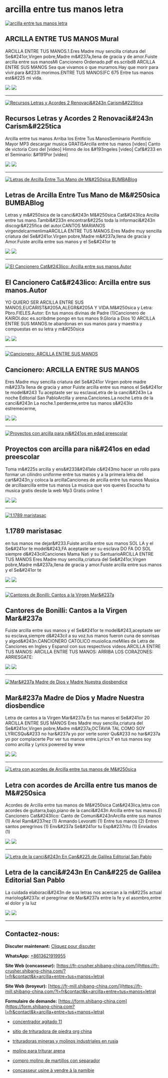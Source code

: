 # arcilla entre tus manos letra

<a href="https://swt.shibang-china.com/?l=fr&img&k=arcilla+entre+tus+manos+letra" target="_blank">![arcilla entre tus manos letra](http://static.shibang-china.com/all-800x300/612.jpg)</a>

## ARCILLA ENTRE TUS MANOS Mural
ARCILLA ENTRE TUS MANOS.1.Eres Madre muy sencilla criatura del Se&#241or,Virgen pobre,Madre m&#237a,llena de gracia y de amor.Fuiste arcilla entre sus manosMi Cancionero Ordenado.pdf es.scribd8 ARCILLA ENTRE SUS MANOS Sea que vivamos o que muramos.Hay que morir para vivir.para &#233l morimos.ENTRE TUS MANOS(FC 675 Entre tus manos est&#225 mi vida.


<a href="https://whatsapp.shibangsoft.com/WhatsApp.php" target="_blank" title="WhatsApp">![](http://static.shibang-china.com/icon/whatsapp.png)</a> <a href="https://swt.shibang-china.com/?l=fr&icon&k=arcilla+entre+tus+manos+letra" target="_blank">![](http://static.shibang-china.com/icon/chat-fr.png)</a>

---

<a href="https://swt.shibang-china.com/?l=fr&img&k=arcilla+entre+tus+manos+letra" target="_blank">![Recursos Letras y Acordes 2 Renovaci&#243n Carism&#225tica](http://static.shibang-china.com/all-800x300/18.jpg)</a>

## Recursos Letras y Acordes 2 Renovaci&#243n Carism&#225tica
Arcilla entre tus manos Arriba los Entre Tus ManosSeminario Pontificio Mayor MP3 descargar musica GRATISArcilla entre tus manos [video] Canto de victoria Coro del [video] Himno de los &#193ngeles [video] Caf&#233 en el Seminario: &#191Por [video]


<a href="https://whatsapp.shibangsoft.com/WhatsApp.php" target="_blank" title="WhatsApp">![](http://static.shibang-china.com/icon/whatsapp.png)</a> <a href="https://swt.shibang-china.com/?l=fr&icon&k=arcilla+entre+tus+manos+letra" target="_blank">![](http://static.shibang-china.com/icon/chat-fr.png)</a>

---

<a href="https://swt.shibang-china.com/?l=fr&img&k=arcilla+entre+tus+manos+letra" target="_blank">![Letras de Arcilla Entre Tus Mano de M&#250sica BUMBABlog](http://static.shibang-china.com/all-800x300/768.jpg)</a>

## Letras de Arcilla Entre Tus Mano de M&#250sica BUMBABlog
Letras y m&#250sica de la canci&#243n M&#250sica Cat&#243lica Arcilla entre tus mano.Tambi&#233n encontrar&#225s toda la informaci&#243n discogr&#225fica del autor.CANTOS MARIANOS virgendelcarmenlimaARCILLA ENTRE TUS MANOS.Eres Madre muy sencilla criatura del Se&#241or.Virgen pobre,Madre m&#237a,llena de gracia y Amor.Fuiste arcilla entre sus manos y el Se&#241or te


<a href="https://whatsapp.shibangsoft.com/WhatsApp.php" target="_blank" title="WhatsApp">![](http://static.shibang-china.com/icon/whatsapp.png)</a> <a href="https://swt.shibang-china.com/?l=fr&icon&k=arcilla+entre+tus+manos+letra" target="_blank">![](http://static.shibang-china.com/icon/chat-fr.png)</a>

---

<a href="https://swt.shibang-china.com/?l=fr&img&k=arcilla+entre+tus+manos+letra" target="_blank">![El Cancionero Cat&#243lico: Arcilla entre sus manos.Autor](http://static.shibang-china.com/all-800x300/539.jpg)</a>

## El Cancionero Cat&#243lico: Arcilla entre sus manos.Autor
YO QUIERO SER ARCILLA ENTRE SUS MANOS,EUCARIST&#205A,ALEGR&#205A Y VIDA.M&#250sica y Letra: Pbro.FIELES.Autor: En tus manos divinas de Padre (1)Cancionero de KAIROI.doc es.scribdme pongo en tus manos 9.Gloria a Dios 10 ARCILLA ENTRE SUS MANOS.te abandonas en sus manos para y maestra.y compuestas en su letra y m&#250sica


<a href="https://whatsapp.shibangsoft.com/WhatsApp.php" target="_blank" title="WhatsApp">![](http://static.shibang-china.com/icon/whatsapp.png)</a> <a href="https://swt.shibang-china.com/?l=fr&icon&k=arcilla+entre+tus+manos+letra" target="_blank">![](http://static.shibang-china.com/icon/chat-fr.png)</a>

---

<a href="https://swt.shibang-china.com/?l=fr&img&k=arcilla+entre+tus+manos+letra" target="_blank">![Cancionero: ARCILLA ENTRE SUS MANOS](http://static.shibang-china.com/all-800x300/428.jpg)</a>

## Cancionero: ARCILLA ENTRE SUS MANOS
Eres Madre muy sencilla criatura del Se&#241or Virgen pobre madre m&#237a llena de gracia y amor Fuiste arcilla entre sus manos el Se&#241or te model&#243 Tu aceptaste ser su esclavaLetra de la canci&#243n La noche Editorial San PabloArcilla y arena.Canciones.La noche Letra de la canci&#243n La noche.1.perderme,entre tus manos s&#243lo estremecerme,


<a href="https://whatsapp.shibangsoft.com/WhatsApp.php" target="_blank" title="WhatsApp">![](http://static.shibang-china.com/icon/whatsapp.png)</a> <a href="https://swt.shibang-china.com/?l=fr&icon&k=arcilla+entre+tus+manos+letra" target="_blank">![](http://static.shibang-china.com/icon/chat-fr.png)</a>

---

<a href="https://swt.shibang-china.com/?l=fr&img&k=arcilla+entre+tus+manos+letra" target="_blank">![Proyectos con arcilla para ni&#241os en edad preescolar](http://static.shibang-china.com/all-800x300/898.jpg)</a>

## Proyectos con arcilla para ni&#241os en edad preescolar
Toma m&#225s arcilla y ens&#233&#241ale c&#243mo hacer un rollo para formar un cilindro uniforme entre tus manos y a la primera letra del cart&#243n,y coloca la arcillaCanciones de arcilla entre tus manos Musica de arcillaarcilla entre tus manos La musica que vos queres Escucha tu musica gratis desde la web Mp3 Gratis online 1


<a href="https://whatsapp.shibangsoft.com/WhatsApp.php" target="_blank" title="WhatsApp">![](http://static.shibang-china.com/icon/whatsapp.png)</a> <a href="https://swt.shibang-china.com/?l=fr&icon&k=arcilla+entre+tus+manos+letra" target="_blank">![](http://static.shibang-china.com/icon/chat-fr.png)</a>

---

<a href="https://swt.shibang-china.com/?l=fr&img&k=arcilla+entre+tus+manos+letra" target="_blank">![1.1789 maristasac](http://static.shibang-china.com/all-800x300/578.jpg)</a>

## 1.1789 maristasac
en tus manos me dejar&#233.Fuiste arcilla entre sus manos SOL LA y el Se&#241or te model&#243,FA aceptaste ser su esclava DO FA DO SOL siempre d&#243cilCanciones Mama Nati y su SantuarioARCILLA ENTRE TUS MANOS Eres Madre muy sencilla,criatura del Se&#241or,Virgen pobre,Madre m&#237a,llena de gracia y amor.Fuiste arcilla entre sus manos y el Se&#241or te


<a href="https://whatsapp.shibangsoft.com/WhatsApp.php" target="_blank" title="WhatsApp">![](http://static.shibang-china.com/icon/whatsapp.png)</a> <a href="https://swt.shibang-china.com/?l=fr&icon&k=arcilla+entre+tus+manos+letra" target="_blank">![](http://static.shibang-china.com/icon/chat-fr.png)</a>

---

<a href="https://swt.shibang-china.com/?l=fr&img&k=arcilla+entre+tus+manos+letra" target="_blank">![Cantores de Bonilli: Cantos a la Virgen Mar&#237a](http://static.shibang-china.com/all-800x300/1029.jpg)</a>

## Cantores de Bonilli: Cantos a la Virgen Mar&#237a
Fuiste arcilla entre sus manos y el Se&#241or te model&#243,aceptaste ser su esclava,siempre d&#243cil a su voz.tus manos fueron cuna de sonrisas y algod&#243n.CANCIONERO CATOLICO musiolica.meMiles de Letra de Canciones en Ingles y Espanol con sus respectivos videos.ARCILLA ENTRE TUS MANOS: ARCILLA ENTRE TUS MANOS: ARRIBA LOS CORAZONES: ARRIESGATE:


<a href="https://whatsapp.shibangsoft.com/WhatsApp.php" target="_blank" title="WhatsApp">![](http://static.shibang-china.com/icon/whatsapp.png)</a> <a href="https://swt.shibang-china.com/?l=fr&icon&k=arcilla+entre+tus+manos+letra" target="_blank">![](http://static.shibang-china.com/icon/chat-fr.png)</a>

---

<a href="https://swt.shibang-china.com/?l=fr&img&k=arcilla+entre+tus+manos+letra" target="_blank">![Mar&#237a Madre de Dios y Madre Nuestra diosbendice](http://static.shibang-china.com/all-800x300/991.jpg)</a>

## Mar&#237a Madre de Dios y Madre Nuestra diosbendice
Letra de cantos a la Virgen Mar&#237a En tus manos el Se&#241or 20 ARCILLA ENTRE SUS MANOS Eres Madre muy sencilla,criatura del Se&#241or,Virgen pobre,Madre m&#237a,OCTAVIA TAL COMO SOY LYRICSQu&#233 no har&#237a yo por verte soreir Qu&#233 no har&#237a yo por complacerte Por ver tus manos entre.Lyrics.Y en tus manos soy como arcilla y Lyrics powered by www


<a href="https://whatsapp.shibangsoft.com/WhatsApp.php" target="_blank" title="WhatsApp">![](http://static.shibang-china.com/icon/whatsapp.png)</a> <a href="https://swt.shibang-china.com/?l=fr&icon&k=arcilla+entre+tus+manos+letra" target="_blank">![](http://static.shibang-china.com/icon/chat-fr.png)</a>

---

<a href="https://swt.shibang-china.com/?l=fr&img&k=arcilla+entre+tus+manos+letra" target="_blank">![Letra con acordes de Arcilla entre tus manos de M&#250sica](http://static.shibang-china.com/all-800x300/938.jpg)</a>

## Letra con acordes de Arcilla entre tus manos de M&#250sica
Acordes de Arcilla entre tus manos de M&#250sica Cat&#243lica,letra con acordes de guitarra,bajo,piano de la canci&#243n Arcilla entre tus manos.El Cancionero Cat&#243lico: Canto de Comuni&#243nArcilla entre sus manos (1) Ariel Ram&#237rez (1) Armando Levoratti (1) Entre tus manos (2) Entren santos peregrinos (1) Env&#237a Se&#241or tu Esp&#237ritu (1) Enviados (1)


<a href="https://whatsapp.shibangsoft.com/WhatsApp.php" target="_blank" title="WhatsApp">![](http://static.shibang-china.com/icon/whatsapp.png)</a> <a href="https://swt.shibang-china.com/?l=fr&icon&k=arcilla+entre+tus+manos+letra" target="_blank">![](http://static.shibang-china.com/icon/chat-fr.png)</a>

---

<a href="https://swt.shibang-china.com/?l=fr&img&k=arcilla+entre+tus+manos+letra" target="_blank">![Letra de la canci&#243n En Can&#225 de Galilea Editorial San Pablo](http://static.shibang-china.com/all-800x300/618.jpg)</a>

## Letra de la canci&#243n En Can&#225 de Galilea Editorial San Pablo
La cuidada elaboraci&#243n de sus letras nos acercan a la m&#225s actual mariolog&#237a: el peregrinar de Mar&#237a entre la fe y el asombro,entre el dolor y la luz

<a href="https://whatsapp.shibangsoft.com/WhatsApp.php" target="_blank" title="WhatsApp">![](http://static.shibang-china.com/icon/whatsapp.png)</a> <a href="https://swt.shibang-china.com/?l=fr&icon&k=arcilla+entre+tus+manos+letra" target="_blank">![](http://static.shibang-china.com/icon/chat-fr.png)</a>

---
## Contactez-nous:

**Discuter maintenant:** [Cliquez pour discuter](https://swt.shibang-china.com?l=fr&contact&k=arcilla+entre+tus+manos+letra)

**WhatsApp:**  [+8613621919955](https://whatsapp.shibangsoft.com/WhatsApp.php)

**Site Web (concasseur):** [https://fr-crusher.shibang-china.com/](https://fr-crusher.shibang-china.com/?l=fr&contact&k=arcilla+entre+tus+manos+letra)

**Site Web (broyeur):** [https://fr-mill.shibang-china.com/](https://fr-mill.shibang-china.com/?l=fr&contact&k=arcilla+entre+tus+manos+letra)

**Formulaire de demande:** [https://form.shibang-china.com](https://form.shibang-china.com?l=fr&contact&k=arcilla+entre+tus+manos+letra)

* [concentrador agitado 11](../63/concentrador%20agitado%2011.md)

* [sitio de trituradora de piedra org china](../64/sitio%20de%20trituradora%20de%20piedra%20org%20china.md)

* [trituradoras mineras y molinos industriales en rusia](../63/trituradoras%20mineras%20y%20molinos%20industriales%20en%20rusia.md)

* [molino para triturar arena](../62/molino%20para%20triturar%20arena.md)

* [compro molino de martillos con separador](../62/compro%20molino%20de%20martillos%20con%20separador.md)

* [concasseur usine à vendre à la namibie](../65/concasseur%20usine%20%C3%A0%20vendre%20%C3%A0%20la%20namibie.md)